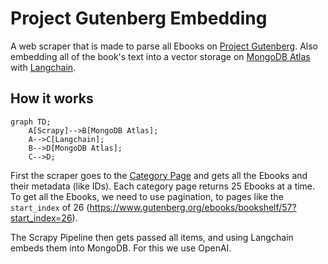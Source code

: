 # Project Gutenberg Embedding

A web scraper that is made to parse all Ebooks on [Project Gutenberg](https://www.gutenberg.org/). Also embedding all of the book's text into a vector storage on [MongoDB Atlas](https://www.mongodb.com/products/platform/atlas-vector-searchom/atlas/database) with [Langchain](https://python.langchain.com/).

## How it works

```mermaid
graph TD;
    A[Scrapy]-->B[MongoDB Atlas];
    A-->C[Langchain];
    B-->D[MongoDB Atlas];
    C-->D;
```

First the scraper goes to the [Category Page](https://www.gutenberg.org/ebooks/bookshelf/57) and gets all the Ebooks and their metadata (like IDs). Each category page returns 25 Ebooks at a time. To get all the Ebooks, we need to use pagination, to pages like the `start_index` of 26 (https://www.gutenberg.org/ebooks/bookshelf/57?start_index=26).

The Scrapy Pipeline then gets passed all items, and using Langchain embeds them into MongoDB. For this we use OpenAI.